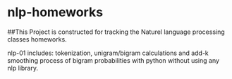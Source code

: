 # nlp-homeworks

##This Project is constructed for tracking the Naturel language processing classes homeworks.

nlp-01 includes: tokenization, unigram/bigram calculations and add-k smoothing process of bigram probabilities with python without using any nlp library. 
